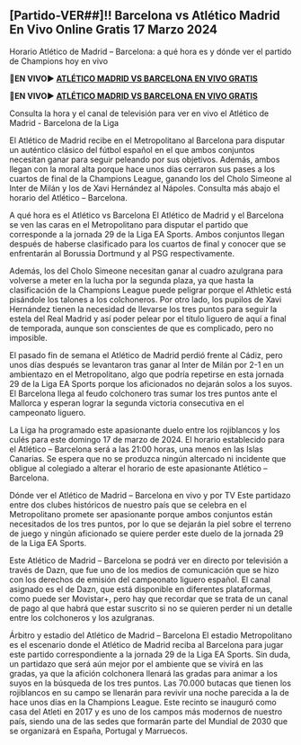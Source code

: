 <h2>[Partido-VER##]!! Barcelona vs Atlético Madrid En Vivo Online Gratis 17 Marzo 2024</h2>

Horario Atlético de Madrid – Barcelona: a qué hora es y dónde ver el partido de Champions hoy en vivo

<strong>🔴EN VIVO▶ <a rel="nofollow" href="https://onlinestreamshd.com/laliga/"> ATLÉTICO MADRID VS BARCELONA EN VIVO GRATIS </a></strong>

<strong>🔴EN VIVO▶ <a rel="nofollow" href="https://onlinestreamshd.com/laliga/"> ATLÉTICO MADRID VS BARCELONA EN VIVO GRATIS </a></strong>

Consulta la hora y el canal de televisión para ver en vivo el Atlético de Madrid - Barcelona de la Liga

El Atlético de Madrid recibe en el Metropolitano al Barcelona para disputar un auténtico clásico del fútbol español en el que ambos conjuntos necesitan ganar para seguir peleando por sus objetivos. Además, ambos llegan con la moral alta porque hace unos días cerraron sus pases a los cuartos de final de la Champions League, ganando los del Cholo Simeone al Inter de Milán y los de Xavi Hernández al Nápoles.  Consulta más abajo el horario del Atlético – Barcelona.

A qué hora es el Atlético vs Barcelona
El Atlético de Madrid y el Barcelona se ven las caras en el Metropolitano para disputar el partido que corresponde a la jornada 29 de la Liga EA Sports. Ambos conjuntos llegan después de haberse clasificado para los cuartos de final y conocer que se enfrentarán al Borussia Dortmund y al PSG respectivamente. 

Además, los del Cholo Simeone necesitan ganar al cuadro azulgrana para volverse a meter en la lucha por la segunda plaza, ya que hasta la clasificación de la Champions League puede peligrar porque el Athletic está pisándole los talones a los colchoneros. Por otro lado, los pupilos de Xavi Hernández tienen la necesidad de llevarse los tres puntos para seguir la estela del Real Madrid y así poder pelear por el título liguero de aquí a final de temporada, aunque son conscientes de que es complicado, pero no imposible.

El pasado fin de semana el Atlético de Madrid perdió frente al Cádiz, pero unos días después se levantaron tras ganar al Inter de Milán por 2-1 en un ambientazo en el Metropolitano, algo que podría repetirse en esta jornada 29 de la Liga EA Sports porque los aficionados no dejarán solos a los suyos. El Barcelona llega al feudo colchonero tras sumar los tres puntos ante el Mallorca y esperan lograr la segunda victoria consecutiva en el campeonato liguero. 

La Liga ha programado este apasionante duelo entre los rojiblancos y los culés para este domingo 17 de marzo de 2024. El horario establecido para el Atlético – Barcelona será a las 21:00 horas, una menos en las Islas Canarias. Se espera que no se produzca ningún altercado ni incidente que obligue al colegiado a alterar el horario de este apasionante Atlético – Barcelona.

Dónde ver el Atlético de Madrid – Barcelona en vivo y por TV
Este partidazo entre dos clubes históricos de nuestro país que se celebra en el Metropolitano promete ser apasionante porque ambos conjuntos están necesitados de los tres puntos, por lo que se dejarán la piel sobre el terreno de juego y ningún aficionado se quiere perder este duelo de la jornada 29 de la Liga EA Sports. 

Este Atlético de Madrid – Barcelona se podrá ver en directo por televisión a través de Dazn, que fue uno de los medios de comunicación que se hizo con los derechos de emisión del campeonato liguero español. El canal asignado es el de Dazn, que está disponible en diferentes plataformas, como puede ser Movistar+, pero hay que recordar que se trata de un canal de pago al que habrá que estar suscrito si no se quieren perder ni un detalle entre los colchoneros y los azulgranas.

Árbitro y estadio del Atlético de Madrid – Barcelona
El estadio Metropolitano es el escenario donde el Atlético de Madrid reciba al Barcelona para jugar este partido correspondiente a la jornada 29 de la Liga EA Sports. Sin duda, un partidazo que será aún mejor por el ambiente que se vivirá en las gradas, ya que la afición colchonera llenará las gradas para animar a los suyos en la búsqueda de los tres puntos. Las 70.000 butacas que tienen los rojiblancos en su campo se llenarán para revivir una noche parecida a la de hace unos días en la Champions League. Este recinto se inauguró como casa del Atleti en 2017 y es uno de los campos más modernos de nuestro país, siendo una de las sedes que formarán parte del Mundial de 2030 que se organizará en España, Portugal y Marruecos. 
